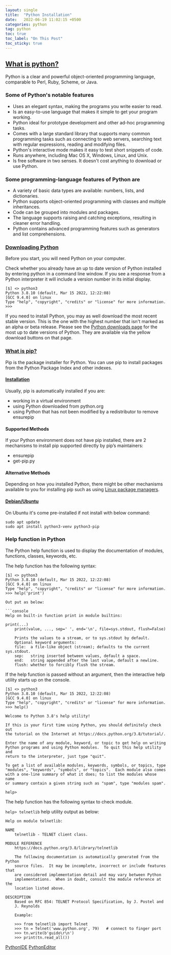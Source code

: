 ```yaml
---
layout: single
title:  "Python Installation"
date:   2022-06-19 11:02:15 +0500
categories: python
tag: python
toc: true
toc_label: "On This Post"
toc_sticky: true
---
```


## [What is python?](https://wiki.python.org/moin/BeginnersGuide/Overview)
Python is a clear and powerful object-oriented programming language, comparable to Perl, Ruby, Scheme, or Java.

### Some of Python's notable features

- Uses an elegant syntax, making the programs you write easier to read.
- Is an easy-to-use language that makes it simple to get your program working.
- Python ideal for prototype development and other ad-hoc programming tasks.
- Comes with a large standard library that supports many common programming tasks such as connecting to web servers, searching text with regular expressions, reading and modifying files.
- Python's interactive mode makes it easy to test short snippets of code.
- Runs anywhere, including Mac OS X, Windows, Linux, and Unix.
- Is free software in two senses. It doesn't cost anything to download or use Python.

### Some programming-language features of Python are

- A variety of basic data types are available: numbers, lists, and dictionaries.
- Python supports object-oriented programming with classes and multiple inheritances.
- Code can be grouped into modules and packages.
- The language supports raising and catching exceptions, resulting in cleaner error handling.
- Python contains advanced programming features such as generators and list comprehensions.

### [Downloading Python](https://wiki.python.org/moin/BeginnersGuide/Download)

Before you start, you will need Python on your computer.

Check whether you already have an up to date version of Python installed by entering python in a command line window. If you see a response from a Python interpreter it will include a version number in its initial display.

```console
[$] <> python3
Python 3.8.10 (default, Mar 15 2022, 12:22:08) 
[GCC 9.4.0] on linux
Type "help", "copyright", "credits" or "license" for more information.
>>> 
```

If you need to install Python, you may as well download the most recent stable version. This is the one with the highest number that isn't marked as an alpha or beta release. Please see the [Python downloads page](https://www.python.org/downloads/) for the most up to date versions of Python. They are available via the yellow download buttons on that page.

### [What is pip?](https://pypi.org/project/pip/)

Pip is the package installer for Python. You can use pip to install packages from the Python Package Index and other indexes.

#### [Installation](https://pip.pypa.io/en/stable/installation/)

Usually, pip is automatically installed if you are:

- working in a virtual environment
- using Python downloaded from python.org
- using Python that has not been modified by a redistributor to remove ensurepip

#### Supported Methods

If your Python environment does not have pip installed, there are 2 mechanisms to install pip supported directly by pip’s maintainers:

- ensurepip
- get-pip.py

#### Alternative Methods

Depending on how you installed Python, there might be other mechanisms available to you for installing pip such as using [Linux package managers](https://packaging.python.org/en/latest/guides/installing-using-linux-tools/#installing-pip-setuptools-wheel-with-linux-package-managers).

#### [Debian/Ubuntu](https://packaging.python.org/en/latest/guides/installing-using-linux-tools/#id7)

On Ubuntu it's come pre-installed if not install with below command:

```console
sudo apt update
sudo apt install python3-venv python3-pip
```

### Help function in Python

The Python help function is used to display the documentation of modules, functions, classes, keywords, etc.

The help function has the following syntax:

```console
[$] <> python3
Python 3.8.10 (default, Mar 15 2022, 12:22:08) 
[GCC 9.4.0] on linux
Type "help", "copyright", "credits" or "license" for more information.
>>> help('print')

Out put as below:

```console
Help on built-in function print in module builtins:

print(...)
    print(value, ..., sep=' ', end='\n', file=sys.stdout, flush=False)
    
    Prints the values to a stream, or to sys.stdout by default.
    Optional keyword arguments:
    file:  a file-like object (stream); defaults to the current sys.stdout.
    sep:   string inserted between values, default a space.
    end:   string appended after the last value, default a newline.
    flush: whether to forcibly flush the stream.

```

If the help function is passed without an argument, then the interactive help utility starts up on the console.

```console
[$] <> python3
Python 3.8.10 (default, Mar 15 2022, 12:22:08) 
[GCC 9.4.0] on linux
Type "help", "copyright", "credits" or "license" for more information.
>>> help()

Welcome to Python 3.8's help utility!

If this is your first time using Python, you should definitely check out
the tutorial on the Internet at https://docs.python.org/3.8/tutorial/.

Enter the name of any module, keyword, or topic to get help on writing
Python programs and using Python modules.  To quit this help utility and
return to the interpreter, just type "quit".

To get a list of available modules, keywords, symbols, or topics, type
"modules", "keywords", "symbols", or "topics".  Each module also comes
with a one-line summary of what it does; to list the modules whose name
or summary contain a given string such as "spam", type "modules spam".

help> 
```

The help function has the following syntax to check module.

`help> telnetlib` help utility output as below:

```console
Help on module telnetlib:

NAME
    telnetlib - TELNET client class.

MODULE REFERENCE
    https://docs.python.org/3.8/library/telnetlib
    
    The following documentation is automatically generated from the Python
    source files.  It may be incomplete, incorrect or include features that
    are considered implementation detail and may vary between Python
    implementations.  When in doubt, consult the module reference at the
    location listed above.

DESCRIPTION
    Based on RFC 854: TELNET Protocol Specification, by J. Postel and
    J. Reynolds
    
    Example:
    
    >>> from telnetlib import Telnet
    >>> tn = Telnet('www.python.org', 79)   # connect to finger port
    >>> tn.write(b'guido\r\n')
    >>> print(tn.read_all())
```

[PythonIDE](https://wiki.python.org/moin/IntegratedDevelopmentEnvironments)
[PythonEditor](https://wiki.python.org/moin/PythonEditors)
